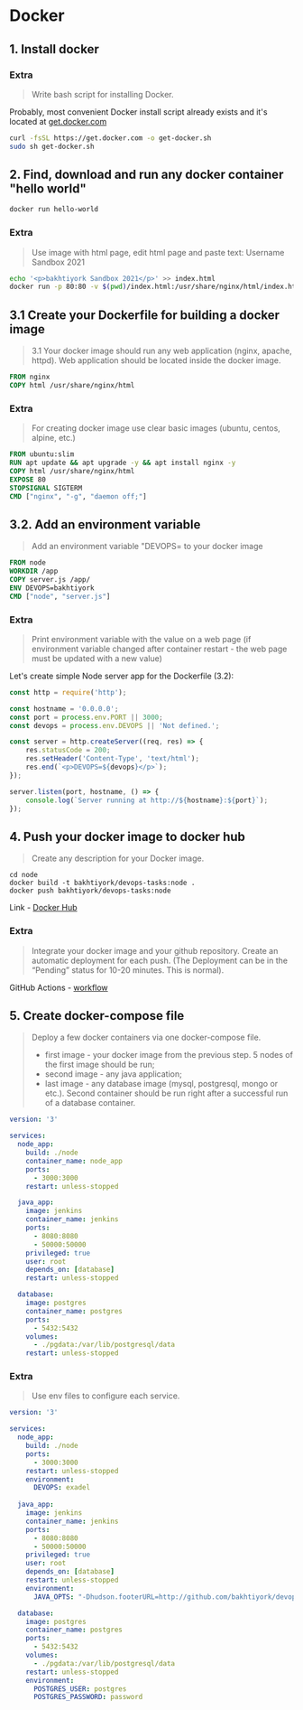 # Docker

## 1. Install docker

### Extra
> Write bash script for installing Docker.

Probably, most convenient Docker install script already exists and it's located at [get.docker.com](https://get.docker.com/)
```sh
curl -fsSL https://get.docker.com -o get-docker.sh
sudo sh get-docker.sh
```
  
## 2. Find, download and run any docker container "hello world"

```sh
docker run hello-world
```

### Extra
> Use image with html page, edit html page and paste text: Username Sandbox 2021

```sh
echo '<p>bakhtiyork Sandbox 2021</p>' >> index.html
docker run -p 80:80 -v $(pwd)/index.html:/usr/share/nginx/html/index.html nginx

```
  
## 3.1 Create your Dockerfile for building a docker image
> 3.1 Your docker image should run any web application (nginx, apache, httpd). Web application should be located inside the docker image. 

```Dockerfile
FROM nginx
COPY html /usr/share/nginx/html

```
### Extra
> For creating docker image use clear basic images (ubuntu, centos, alpine, etc.)

```Dockerfile
FROM ubuntu:slim
RUN apt update && apt upgrade -y && apt install nginx -y
COPY html /usr/share/nginx/html
EXPOSE 80
STOPSIGNAL SIGTERM
CMD ["nginx", "-g", "daemon off;"]

```

## 3.2. Add an environment variable
> Add an environment variable "DEVOPS=<username> to your docker image
```Dockerfile
FROM node
WORKDIR /app
COPY server.js /app/
ENV DEVOPS=bakhtiyork
CMD ["node", "server.js"]

```

### Extra
> Print environment variable with the value on a web page (if environment variable changed after container restart - the web page must be updated with a new value)

Let's create simple Node server app for the Dockerfile (3.2):
```JavaScript
const http = require('http');

const hostname = '0.0.0.0';
const port = process.env.PORT || 3000;
const devops = process.env.DEVOPS || 'Not defined.';

const server = http.createServer((req, res) => {
    res.statusCode = 200;
    res.setHeader('Content-Type', 'text/html');
    res.end(`<p>DEVOPS=${devops}</p>`);
});

server.listen(port, hostname, () => {
    console.log(`Server running at http://${hostname}:${port}`);
});


```

## 4. Push your docker image to docker hub
> Create any description for your Docker image.
```
cd node
docker build -t bakhtiyork/devops-tasks:node .
docker push bakhtiyork/devops-tasks:node
```
Link - [Docker Hub](https://hub.docker.com/r/bakhtiyork/devops-tasks)


### Extra
> Integrate your docker image and your github repository. Create an automatic deployment for each push. (The Deployment can be in the “Pending” status for 10-20 minutes. This is normal).

GitHub Actions - [workflow](https://github.com/bakhtiyork/devops-tasks/blob/master/.github/workflows/github-actions.yml)


## 5. Create docker-compose file
> Deploy a few docker containers via one docker-compose file. 
> * first image - your docker image from the previous step. 5 nodes of the first image should be run;
> * second image - any java application;
> * last image - any database image (mysql, postgresql, mongo or etc.).
> Second container should be run right after a successful run of a database container.

```yaml
version: '3'

services:
  node_app:
    build: ./node
    container_name: node_app
    ports:
      - 3000:3000
    restart: unless-stopped

  java_app:
    image: jenkins
    container_name: jenkins
    ports:
      - 8080:8080
      - 50000:50000
    privileged: true
    user: root
    depends_on: [database]
    restart: unless-stopped

  database:
    image: postgres 
    container_name: postgres
    ports:
      - 5432:5432
    volumes:
      - ./pgdata:/var/lib/postgresql/data
    restart: unless-stopped

```

### Extra
> Use env files to configure each service.
```yaml
version: '3'

services:
  node_app:
    build: ./node
    ports:
      - 3000:3000
    restart: unless-stopped
    environment:
      DEVOPS: exadel
  
  java_app:
    image: jenkins
    container_name: jenkins
    ports:
      - 8080:8080
      - 50000:50000
    privileged: true
    user: root
    depends_on: [database]
    restart: unless-stopped
    environment: 
      JAVA_OPTS: "-Dhudson.footerURL=http://github.com/bakhtiyork/devops-tasks"

  database:
    image: postgres 
    container_name: postgres
    ports:
      - 5432:5432
    volumes:
      - ./pgdata:/var/lib/postgresql/data
    restart: unless-stopped
    environment:
      POSTGRES_USER: postgres
      POSTGRES_PASSWORD: password
```
